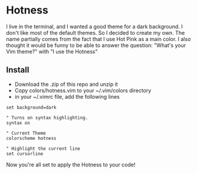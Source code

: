 # Hotness

I live in the terminal, and I wanted a good theme for a dark background. I 
don't like most of the default themes. So I decided to create my own. The name 
partially comes from the fact that I use Hot Pink as a main color. I also 
thought it would be funny to be able to answer the question: "What's your Vim 
theme?" with "I use the Hotness"

## Install

* Download the .zip of this repo and unzip it
* Copy colors/hotness.vim to your ~/.vim/colors directory 
* in your ~/.vimrc file, add the following lines 

```
set background=dark

" Turns on syntax highlighting.
syntax on

" Current Theme
colorscheme hotness

" Highlight the current line
set cursorline
```

Now you're all set to apply the Hotness to your code!

